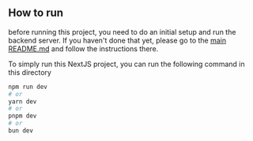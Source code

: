 ## How to run

before running this project, you need to do an initial setup and run the backend server. If you haven't done that yet, please go to the [main README.md](../README.md) and follow the instructions there.

To simply run this NextJS project, you can run the following command in this directory

```bash
npm run dev
# or
yarn dev
# or
pnpm dev
# or
bun dev
```
